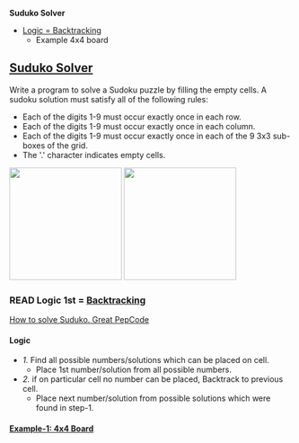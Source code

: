 **Suduko Solver**
- [Logic = Backtracking](#l)
  - Example 4x4 board

## [Suduko Solver](https://leetcode.com/problems/sudoku-solver/)
Write a program to solve a Sudoku puzzle by filling the empty cells. A sudoku solution must satisfy all of the following rules:
- Each of the digits 1-9 must occur exactly once in each row.
- Each of the digits 1-9 must occur exactly once in each column.
- Each of the digits 1-9 must occur exactly once in each of the 9 3x3 sub-boxes of the grid.
- The '.' character indicates empty cells.

<img src=https://upload.wikimedia.org/wikipedia/commons/f/ff/Sudoku-by-L2G-20050714.svg width=200></img>
<img src=https://upload.wikimedia.org/wikipedia/commons/3/31/Sudoku-by-L2G-20050714_solution.svg width=200></img>

<a name=l></a>
### READ Logic 1st = [Backtracking](/DS_Questions/Algorithms/Backtracking)
[How to solve Suduko. Great PepCode](https://www.youtube.com/watch?v=uyetDh-DyDg)

<a name=l></a>
#### Logic
- _1._ Find all possible numbers/solutions which can be placed on cell.
  - Place 1st number/solution from all possible numbers.
- _2._ if on particular cell no number can be placed, Backtrack to previous cell.
  - Place next number/solution from possible solutions which were found in step-1.

#### [Example-1: 4x4 Board](4x4Board)
